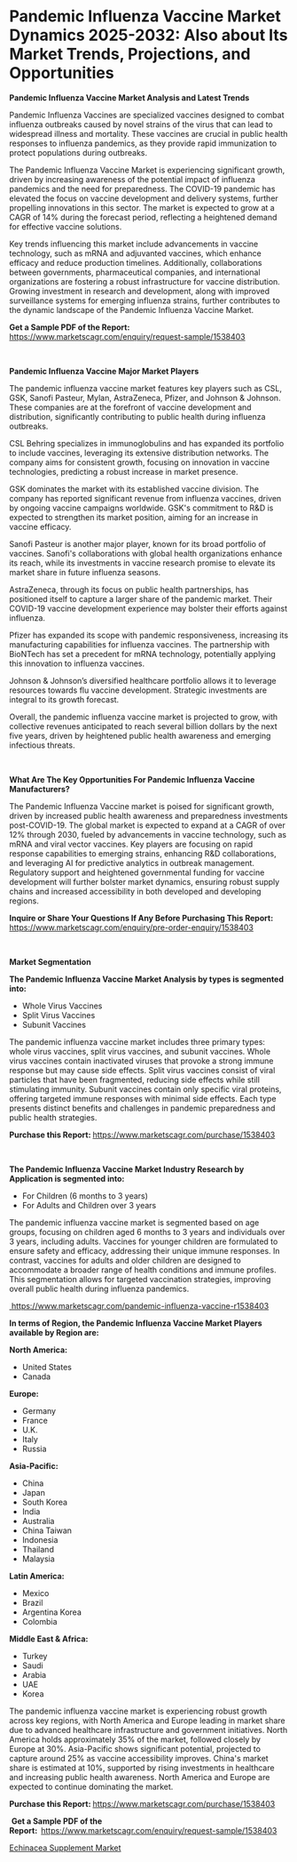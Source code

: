 <p><h1>Pandemic Influenza Vaccine Market Dynamics 2025-2032: Also about Its Market Trends, Projections, and Opportunities</h1></p><p><strong>Pandemic Influenza Vaccine Market Analysis and Latest Trends</strong></p>
<p><p>Pandemic Influenza Vaccines are specialized vaccines designed to combat influenza outbreaks caused by novel strains of the virus that can lead to widespread illness and mortality. These vaccines are crucial in public health responses to influenza pandemics, as they provide rapid immunization to protect populations during outbreaks.</p><p>The Pandemic Influenza Vaccine Market is experiencing significant growth, driven by increasing awareness of the potential impact of influenza pandemics and the need for preparedness. The COVID-19 pandemic has elevated the focus on vaccine development and delivery systems, further propelling innovations in this sector. The market is expected to grow at a CAGR of 14% during the forecast period, reflecting a heightened demand for effective vaccine solutions.</p><p>Key trends influencing this market include advancements in vaccine technology, such as mRNA and adjuvanted vaccines, which enhance efficacy and reduce production timelines. Additionally, collaborations between governments, pharmaceutical companies, and international organizations are fostering a robust infrastructure for vaccine distribution. Growing investment in research and development, along with improved surveillance systems for emerging influenza strains, further contributes to the dynamic landscape of the Pandemic Influenza Vaccine Market.</p></p>
<p><strong>Get a Sample PDF of the Report:&nbsp;</strong> <a href="https://www.marketscagr.com/enquiry/request-sample/1538403?utm_campaign=2754&utm_medium=2&utm_source=Github&utm_content=ia&utm_term=08032025&utm_id=pandemic-influenza-vaccine">https://www.marketscagr.com/enquiry/request-sample/1538403</a></p>
<p>&nbsp;</p>
<p><strong>Pandemic Influenza Vaccine Major Market Players</strong></p>
<p><p>The pandemic influenza vaccine market features key players such as CSL, GSK, Sanofi Pasteur, Mylan, AstraZeneca, Pfizer, and Johnson & Johnson. These companies are at the forefront of vaccine development and distribution, significantly contributing to public health during influenza outbreaks.</p><p>CSL Behring specializes in immunoglobulins and has expanded its portfolio to include vaccines, leveraging its extensive distribution networks. The company aims for consistent growth, focusing on innovation in vaccine technologies, predicting a robust increase in market presence.</p><p>GSK dominates the market with its established vaccine division. The company has reported significant revenue from influenza vaccines, driven by ongoing vaccine campaigns worldwide. GSK's commitment to R&D is expected to strengthen its market position, aiming for an increase in vaccine efficacy.</p><p>Sanofi Pasteur is another major player, known for its broad portfolio of vaccines. Sanofi's collaborations with global health organizations enhance its reach, while its investments in vaccine research promise to elevate its market share in future influenza seasons.</p><p>AstraZeneca, through its focus on public health partnerships, has positioned itself to capture a larger share of the pandemic market. Their COVID-19 vaccine development experience may bolster their efforts against influenza.</p><p>Pfizer has expanded its scope with pandemic responsiveness, increasing its manufacturing capabilities for influenza vaccines. The partnership with BioNTech has set a precedent for mRNA technology, potentially applying this innovation to influenza vaccines.</p><p>Johnson & Johnson’s diversified healthcare portfolio allows it to leverage resources towards flu vaccine development. Strategic investments are integral to its growth forecast.</p><p>Overall, the pandemic influenza vaccine market is projected to grow, with collective revenues anticipated to reach several billion dollars by the next five years, driven by heightened public health awareness and emerging infectious threats.</p></p>
<p>&nbsp;</p>
<p><strong>What Are The Key Opportunities For Pandemic Influenza Vaccine Manufacturers?</strong></p>
<p><p>The Pandemic Influenza Vaccine market is poised for significant growth, driven by increased public health awareness and preparedness investments post-COVID-19. The global market is expected to expand at a CAGR of over 12% through 2030, fueled by advancements in vaccine technology, such as mRNA and viral vector vaccines. Key players are focusing on rapid response capabilities to emerging strains, enhancing R&D collaborations, and leveraging AI for predictive analytics in outbreak management. Regulatory support and heightened governmental funding for vaccine development will further bolster market dynamics, ensuring robust supply chains and increased accessibility in both developed and developing regions.</p></p>
<p><strong>Inquire or Share Your Questions If Any Before Purchasing This Report:</strong> <a href="https://www.marketscagr.com/enquiry/pre-order-enquiry/1538403?utm_campaign=2754&utm_medium=2&utm_source=Github&utm_content=ia&utm_term=08032025&utm_id=pandemic-influenza-vaccine">https://www.marketscagr.com/enquiry/pre-order-enquiry/1538403</a></p>
<p>&nbsp;</p>
<p><strong>Market Segmentation</strong></p>
<p><strong>The Pandemic Influenza Vaccine Market Analysis by types is segmented into:</strong></p>
<p><ul><li>Whole Virus Vaccines</li><li>Split Virus Vaccines</li><li>Subunit Vaccines</li></ul></p>
<p><p>The pandemic influenza vaccine market includes three primary types: whole virus vaccines, split virus vaccines, and subunit vaccines. Whole virus vaccines contain inactivated viruses that provoke a strong immune response but may cause side effects. Split virus vaccines consist of viral particles that have been fragmented, reducing side effects while still stimulating immunity. Subunit vaccines contain only specific viral proteins, offering targeted immune responses with minimal side effects. Each type presents distinct benefits and challenges in pandemic preparedness and public health strategies.</p></p>
<p><strong>Purchase this Report:&nbsp;</strong><a href="https://www.marketscagr.com/purchase/1538403?utm_campaign=2754&utm_medium=2&utm_source=Github&utm_content=ia&utm_term=08032025&utm_id=pandemic-influenza-vaccine">https://www.marketscagr.com/purchase/1538403</a></p>
<p>&nbsp;</p>
<p><strong>The Pandemic Influenza Vaccine Market Industry Research by Application is segmented into:</strong></p>
<p><ul><li>For Children (6 months to 3 years)</li><li>For Adults and Children over 3 years</li></ul></p>
<p><p>The pandemic influenza vaccine market is segmented based on age groups, focusing on children aged 6 months to 3 years and individuals over 3 years, including adults. Vaccines for younger children are formulated to ensure safety and efficacy, addressing their unique immune responses. In contrast, vaccines for adults and older children are designed to accommodate a broader range of health conditions and immune profiles. This segmentation allows for targeted vaccination strategies, improving overall public health during influenza pandemics.</p></p>
<p><a href="https://www.marketscagr.com/pandemic-influenza-vaccine-r1538403?utm_campaign=2754&utm_medium=2&utm_source=Github&utm_content=ia&utm_term=08032025&utm_id=pandemic-influenza-vaccine">&nbsp;https://www.marketscagr.com/pandemic-influenza-vaccine-r1538403</a></p>
<p><strong>In terms of Region, the Pandemic Influenza Vaccine Market Players available by Region are:</strong></p>
<p>
    <p> <strong> North America: </strong>
        <ul>
            <li>United States</li>
            <li>Canada</li>
        </ul>
        </p> 
    <p> <strong> Europe: </strong>
        <ul>
            <li>Germany</li>
            <li>France</li>
            <li>U.K.</li>
            <li>Italy</li>
            <li>Russia</li>
        </ul>
        </p> 
    <p> <strong> Asia-Pacific: </strong>
        <ul>
            <li>China</li>
            <li>Japan</li>
            <li>South Korea</li>
            <li>India</li>
            <li>Australia</li>
            <li>China Taiwan</li>
            <li>Indonesia</li>
            <li>Thailand</li>
            <li>Malaysia</li>
        </ul>
        </p> 
    <p> <strong> Latin America: </strong>
        <ul>
            <li>Mexico</li>
            <li>Brazil</li>
            <li>Argentina Korea</li>
            <li>Colombia</li>
        </ul>
        </p> 
    <p> <strong> Middle East & Africa: </strong>
        <ul>
            <li>Turkey</li>
            <li>Saudi</li>
            <li>Arabia</li>
            <li>UAE</li>
            <li>Korea</li>
        </ul>
    </p>
    </p>
<p><p>The pandemic influenza vaccine market is experiencing robust growth across key regions, with North America and Europe leading in market share due to advanced healthcare infrastructure and government initiatives. North America holds approximately 35% of the market, followed closely by Europe at 30%. Asia-Pacific shows significant potential, projected to capture around 25% as vaccine accessibility improves. China's market share is estimated at 10%, supported by rising investments in healthcare and increasing public health awareness. North America and Europe are expected to continue dominating the market.</p></p>
<p><strong>Purchase this Report: </strong><a href="https://www.marketscagr.com/purchase/1538403?utm_campaign=2754&utm_medium=2&utm_source=Github&utm_content=ia&utm_term=08032025&utm_id=pandemic-influenza-vaccine">https://www.marketscagr.com/purchase/1538403</a></p>
<p>&nbsp;<strong>Get a Sample PDF of the Report:&nbsp;&nbsp;</strong><a href="https://www.marketscagr.com/enquiry/request-sample/1538403?utm_campaign=2754&utm_medium=2&utm_source=Github&utm_content=ia&utm_term=08032025&utm_id=pandemic-influenza-vaccine">https://www.marketscagr.com/enquiry/request-sample/1538403</a></p>
<p><strong></strong></p>
<p><p><a href="https://github.com/donnettaletizia/Market-Research-Report-List-1/blob/main/echinacea-supplement-market.md?utm_campaign=2754&utm_medium=2&utm_source=Github&utm_content=ia&utm_term=08032025&utm_id=pandemic-influenza-vaccine">Echinacea Supplement Market</a></p></p>